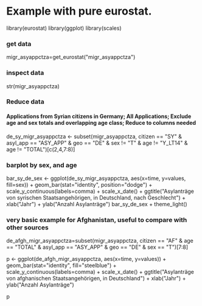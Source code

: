 # Example with pure eurostat. 
library(eurostat)
library(ggplot)
library(scales)
### get data
migr_asyappctza=get_eurostat("migr_asyappctza")
### inspect data
str(migr_asyappctza)
### Reduce data 
#### Applications from Syrian citizens in Germany; All Applications; Exclude age and sex totals and overlapping age class; Reduce to columns needed
de_sy_migr_asyappctza <- subset(migr_asyappctza, citizen == "SY" & asyl_app == "ASY_APP" & geo == "DE" & sex != "T" & age != "Y_LT14" & age != "TOTAL")[c(2,4,7:8)]
### barplot by sex, and age
bar_sy_de_sex <- ggplot(de_sy_migr_asyappctza, aes(x=time, y=values, fill=sex)) + geom_bar(stat="identity", position="dodge")  + scale_y_continuous(labels=comma) + scale_x_date() + ggtitle("Asylanträge von syrischen Staatsangehörigen, in Deutschland, nach Geschlecht") + xlab("Jahr") + ylab("Anzahl Asylanträge")
bar_sy_de_sex + theme_light()

### very basic example for Afghanistan, useful to compare with other sources
de_afgh_migr_asyappctza=subset(migr_asyappctza, citizen == "AF" & age == "TOTAL" & asyl_app == "ASY_APP" & geo == "DE" & sex == "T")[7:8]

p <- ggplot(de_afgh_migr_asyappctza, aes(x=time, y=values)) + geom_bar(stat="identity", fill="steelblue")  + scale_y_continuous(labels=comma) + scale_x_date() + ggtitle("Asylanträge von afghanischen Staatsangehörigen, in Deutschland") + xlab("Jahr") + ylab("Anzahl Asylanträge")

p



